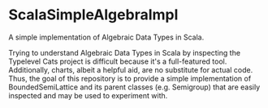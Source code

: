 # ScalaSimpleAlgebraImpl
A simple implementation of Algebraic Data Types in Scala.

Trying to understand Algebraic Data Types in Scala by inspecting the Typelevel Cats project is difficult because it's a full-featured tool. Additionally, charts, albeit a helpful aid, are no substitute for actual code. Thus, the goal of this repository is to provide a simple implementation of BoundedSemiLattice and its parent classes (e.g. Semigroup) that are easily inspected and may be used to experiment with.
